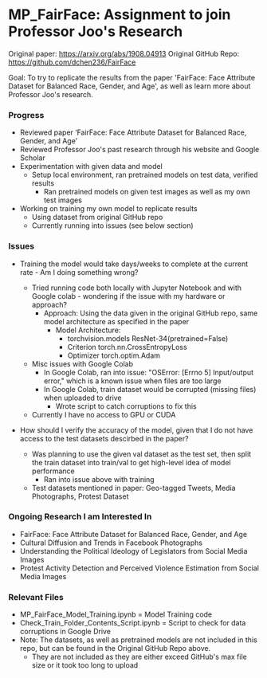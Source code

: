 # MP_FairFace: Assignment to join Professor Joo's Research

Original paper: https://arxiv.org/abs/1908.04913
Original GitHub Repo: https://github.com/dchen236/FairFace 

Goal: To try to replicate the results from the paper 'FairFace: Face Attribute Dataset for Balanced Race, Gender, and Age', as well as learn more about Professor Joo's research.

### Progress

- Reviewed paper ‘FairFace: Face Attribute Dataset for Balanced Race, Gender, and Age’
- Reviewed Professor Joo's past research through his website and Google Scholar
- Experimentation with given data and model
	- Setup local environment, ran pretrained models on test data, verified results
	 	- Ran pretrained models on given test images as well as my own test images
- Working on training my own model to replicate results 
	- Using dataset from original GitHub repo
	- Currently running into issues (see below section)


### Issues

- Training the model would take days/weeks to complete at the current rate - Am I doing something wrong?
	- Tried running code both locally with Jupyter Notebook and with Google colab - wondering if the issue with my hardware or approach?
		- Approach: Using the data given in the original GitHub repo, same model architecture as specified in the paper
			- Model Architecture:
				- torchvision.models ResNet-34(pretrained=False)
				- Criterion torch.nn.CrossEntropyLoss
				- Optimizer torch.optim.Adam
	- Misc issues with Google Colab
		- In Google Colab, ran into issue: "OSError: [Errno 5] Input/output error," which is a known issue when files are too large
		- In Google Colab, train dataset would be corrupted (missing files) when uploaded to drive
			- Wrote script to catch corruptions to fix this
	- Currently I have no access to GPU or CUDA

- How should I verify the accuracy of the model, given that I do not have access to the test datasets descirbed in the paper?
	- Was planning to use the given val dataset as the test set, then split the train dataset into train/val to get high-level idea of model performance
		- Ran into issue above with training
	- Test datasets mentioned in paper: Geo-tagged Tweets, Media Photographs, Protest Dataset


### Ongoing Research I am Interested In

- FairFace: Face Attribute Dataset for Balanced Race, Gender, and Age
- Cultural Diffusion and Trends in Facebook Photographs
- Understanding the Political Ideology of Legislators from Social Media Images
- Protest Activity Detection and Perceived Violence Estimation from Social Media Images


### Relevant Files

- MP_FairFace_Model_Training.ipynb = Model Training code
- Check_Train_Folder_Contents_Script.ipynb = Script to check for data corruptions in Google Drive
- Note: The datasets, as well as pretrained models are not included in this repo, but can be found in the Original GitHub Repo above. 
	- They are not included as they are either exceed GitHub's max file size or it took too long to upload

